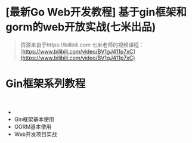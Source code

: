 # [最新Go Web开发教程] 基于gin框架和gorm的web开放实战(七米出品)



> 资源来自于https://bilibili.com 七米老师的视频课程： [https://www.bilibili.com/video/BV1gJ411p7xC](https://www.bilibili.com/video/BV1gJ411p7xC)



# Gin框架系列教程

​	

- 
- Gin框架基本使用
- GORM基本使用
- Web开发项目实战









